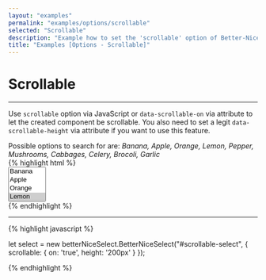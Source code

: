```yaml
---
layout: "examples"
permalink: "examples/options/scrollable"
selected: "Scrollable"
description: "Example how to set the 'scrollable' option of Better-Nice-Select - Gives an overview how to implement the option and how it looks like"
title: "Examples [Options - Scrollable]"
---
```


# **Scrollable**

---

Use `scrollable` option via JavaScript or `data-scrollable-on` via attribute to let the created component be scrollable. You also need to set a legit `data-scrollable-height` via attribute if you want to use this feature.

<div class="alert alert-light d-flex justify-content-start align-items-center font-size-13" role="alert">
        <i class="fa-solid fa-circle-info pe-2"></i>Possible options to search for are: <i class="ms-2">Banana, Apple, Orange, Lemon, Pepper, Mushrooms, Cabbages, Celery, Brocoli, Garlic</i>
</div>

<div class="container my-4 border rounded p-0">
    <div class="p-5 border-bottom">
        <select id="option-scrollable" multiple="multiple" hidden="hidden">
            <option value="Banana">Banana</option>
            <option value="Apple">Apple</option>
            <option value="Orange">Orange</option>
            <option value="Lemon" selected="selected">Lemon</option>
            <option value="Pepper">Pepper</option>
            <option value="Mushrooms">Mushrooms</option>
            <option value="Cabbages" selected="selected">Cabbages</option>
            <option value="Celery">Celery</option>
            <option value="Garlic" selected="selected">Garlic</option>
            <option value="Brocoli" selected="selected">Brocoli</option>
        </select>
    </div>
    <div class="bg-highlight rounded">
{% highlight html %}
<div class="container">
    <select id="scrollable-select" multiple="multiple">
        <option value="Banana">Banana</option>
        <option value="Apple">Apple</option>
        <option value="Orange">Orange</option>
        <option value="Lemon" selected="selected">Lemon</option>
        <option value="Pepper">Pepper</option>
        <option value="Mushrooms">Mushrooms</option>
        <option value="Cabbages" selected="selected">Cabbages</option>
        <option value="Celery">Celery</option>
        <option value="Garlic" selected="selected">Garlic</option>
        <option value="Brocoli" selected="selected">Brocoli</option>
    </select>
</div>
{% endhighlight %}
<hr>
{% highlight javascript %}

let select = new betterNiceSelect.BetterNiceSelect("#scrollable-select", {
    scrollable: {
        on: 'true',
        height: '200px'
    }
});

{% endhighlight %}
    </div>
</div>
